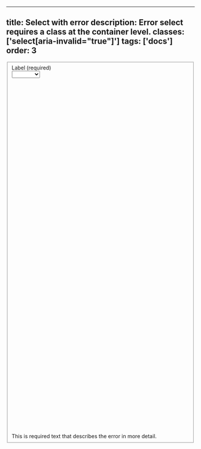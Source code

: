 <!--
 *              Copyright (c) 2025 Visa, Inc.
 *
 * Licensed under the Apache License, Version 2.0 (the "License");
 * you may not use this file except in compliance with the License.
 * You may obtain a copy of the License at
 *
 *         http://www.apache.org/licenses/LICENSE-2.0
 *
 * Unless required by applicable law or agreed to in writing, software
 * distributed under the License is distributed on an "AS IS" BASIS,
 * WITHOUT WARRANTIES OR CONDITIONS OF ANY KIND, either express or implied.
 * See the License for the specific language governing permissions and
 * limitations under the License.
 *
 -->
---
title: Select with error
description: Error select requires a class at the container level. 
classes: ['select[aria-invalid="true"]']
tags: ['docs']
order: 3
---

<fieldset aria-labelledby="select-error-label" class="v-flex v-flex-col v-gap-4">
  <label class="v-label" for="select-error-field" id="select-error-label">
    Label (required)
  </label>
  <div class="v-input-container v-surface">
    <select aria-describedby="select-error-message" aria-invalid="true" class="v-input" id="select-error-field" name="select-error-example" required="">
      <option value="">
      </option>
      <option value="1">
        Option A
      </option>
      <option value="2">
        Option B
      </option>
      <option value="3">
        Option C
      </option>
      <option value="4">
        Option D
      </option>
    </select>
    <div class="v-input-control">
      <svg aria-hidden="true" class="v-icon v-icon-visa v-icon-tiny" focusable="false" viewbox="0 0 16 16">
        <use href="#visa-chevron-down-tiny">
        </use>
      </svg>
    </div>
  </div>
  <span class="v-input-message" id="select-error-message">
    <svg aria-hidden="true" class="v-icon v-icon-visa v-icon-tiny" focusable="false" viewbox="0 0 16 16">
      <use href="#visa-error-tiny">
      </use>
    </svg>
    This is required text that describes the error in more detail.
  </span>
</fieldset>
